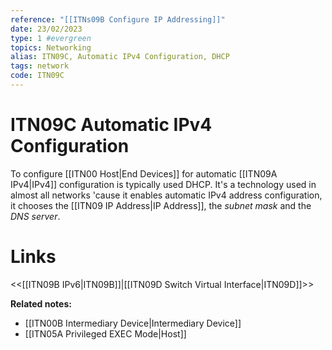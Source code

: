 ```yaml
---
reference: "[[ITNs09B Configure IP Addressing]]"
date: 23/02/2023
type: 1 #evergreen
topics: Networking
alias: ITN09C, Automatic IPv4 Configuration, DHCP
tags: network
code: ITN09C
---
```

# ITN09C Automatic IPv4 Configuration

To configure [[ITN00 Host|End Devices]] for automatic [[ITN09A IPv4|IPv4]] configuration is typically used DHCP. It's a technology used in almost all networks 'cause it enables automatic IPv4 address configuration, it chooses the [[ITN09 IP Address|IP Address]], the *subnet mask* and the *DNS server*.

# Links
<<[[ITN09B IPv6|ITN09B]]|[[ITN09D Switch Virtual Interface|ITN09D]]>>

**Related notes:**
- [[ITN00B Intermediary Device|Intermediary Device]]
- [[ITN05A Privileged EXEC Mode|Host]]